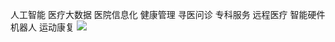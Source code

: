 
人工智能
医疗大数据
医院信息化
健康管理
寻医问诊
专科服务
远程医疗
智能硬件
机器人
运动康复
![](https://vcbeat.top/upload/image/02/07/20/26/1500517605710586.png)
